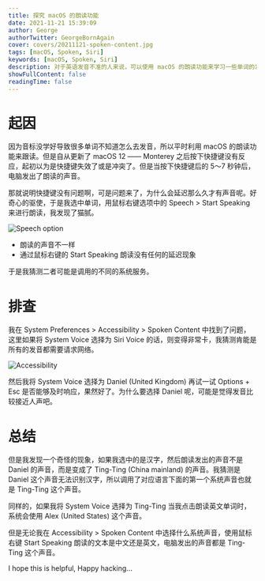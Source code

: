 ```yaml
---
title: 探究 macOS 的朗读功能
date: 2021-11-21 15:39:09
author: George
authorTwitter: GeorgeBornAgain 
cover: covers/20211121-spoken-content.jpg
tags: [macOS, Spoken, Siri]
keywords: [macOS, Spoken, Siri]
description: 对于英语发音不准的人来说，可以使用 macOS 的朗读功能来学习一些单词的发言，但是最近发现使用快捷键 Options + Esc 来朗读所选单词后，需要等待很久才能听到朗读内容。
showFullContent: false
readingTime: false
---
```


# 起因

因为音标没学好导致很多单词不知道怎么去发音，所以平时利用 macOS 的朗读功能来跟读。但是自从更新了 macOS 12 —— Monterey 之后按下快捷键没有反应，起初以为是快捷键失效了或是冲突了。但是当按下快捷键后的 5～7 秒钟后，电脑发出了朗读的声音。

那就说明快捷键没有问题啊，可是问题来了，为什么会延迟那么久才有声音呢。好奇心的驱使，于是我选中单词，用鼠标右键选项中的 Speech > Start Speaking 来进行朗读，我发现了猫腻。

![Speech option](/article/20211121-options-speech.png)

* 朗读的声音不一样
* 通过鼠标右键的 Start Speaking 朗读没有任何的延迟现象

于是我猜测二者可能是调用的不同的系统服务。

# 排查

我在 System Preferences > Accessibility > Spoken Content 中找到了问题，这里如果将 System Voice 选择为 Siri Voice 的话，则变得非常卡，我猜测肯能是所有的发音都需要请求网络。

![Accessibility](/article/20211121-system-accessibility.png)

然后我将 System Voice 选择为 Daniel (United Kingdom) 再试一试 Options + Esc 是否能够及时响应，果然好了。为什么要选择 Daniel 呢，可能是觉得发音比较接近人声吧。

# 总结

但是我发现一个奇怪的现象，如果我选中的是汉字，然后朗读发出的声音不是 Daniel 的声音，而是变成了 Ting-Ting (China mainland) 的声音。我猜测是 Daniel 这个声音无法识别汉字，所以调用了对应语言下面的第一个系统声音也就是 Ting-Ting 这个声音。

同样的，如果我将 System Voice 选择为 Ting-Ting 当我点击朗读英文单词时，系统会使用 Alex (United States) 这个声音。

但是无论我在 Accessibility > Spoken Content 中选择什么系统声音，使用鼠标右键 Start Speaking 朗读的文本是中文还是英文，电脑发出的声音都是 Ting-Ting 这个声音。

I hope this is helpful, Happy hacking...